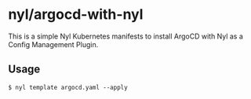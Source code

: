 # nyl/argocd-with-nyl

This is a simple Nyl Kubernetes manifests to install ArgoCD with Nyl as a Config Management Plugin.

## Usage

    $ nyl template argocd.yaml --apply
